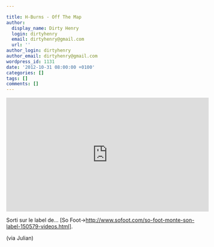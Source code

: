 ```yaml
---

title: H-Burns - Off The Map
author:
  display_name: Dirty Henry
  login: dirtyhenry
  email: dirtyhenry@gmail.com
  url: ''
author_login: dirtyhenry
author_email: dirtyhenry@gmail.com
wordpress_id: 1131
date: '2012-10-31 08:00:00 +0100'
categories: []
tags: []
comments: []
---
```

<iframe width="540" height="304" src="http://www.youtube.com/embed/jK0y78OXL-Y" frameborder="0" allowfullscreen></iframe>

Sorti sur le label de... [So Foot->http://www.sofoot.com/so-foot-monte-son-label-150579-videos.html].

(via Julian)
